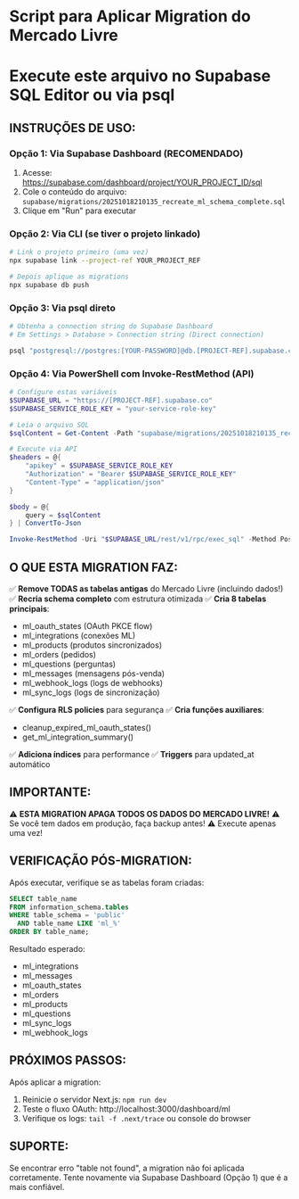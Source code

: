 # Script para Aplicar Migration do Mercado Livre
# Execute este arquivo no Supabase SQL Editor ou via psql

## INSTRUÇÕES DE USO:

### Opção 1: Via Supabase Dashboard (RECOMENDADO)
1. Acesse: https://supabase.com/dashboard/project/YOUR_PROJECT_ID/sql
2. Cole o conteúdo do arquivo: `supabase/migrations/20251018210135_recreate_ml_schema_complete.sql`
3. Clique em "Run" para executar

### Opção 2: Via CLI (se tiver o projeto linkado)
```bash
# Link o projeto primeiro (uma vez)
npx supabase link --project-ref YOUR_PROJECT_REF

# Depois aplique as migrations
npx supabase db push
```

### Opção 3: Via psql direto
```bash
# Obtenha a connection string do Supabase Dashboard
# Em Settings > Database > Connection string (Direct connection)

psql "postgresql://postgres:[YOUR-PASSWORD]@db.[PROJECT-REF].supabase.co:5432/postgres" -f supabase/migrations/20251018210135_recreate_ml_schema_complete.sql
```

### Opção 4: Via PowerShell com Invoke-RestMethod (API)
```powershell
# Configure estas variáveis
$SUPABASE_URL = "https://[PROJECT-REF].supabase.co"
$SUPABASE_SERVICE_ROLE_KEY = "your-service-role-key"

# Leia o arquivo SQL
$sqlContent = Get-Content -Path "supabase/migrations/20251018210135_recreate_ml_schema_complete.sql" -Raw

# Execute via API
$headers = @{
    "apikey" = $SUPABASE_SERVICE_ROLE_KEY
    "Authorization" = "Bearer $SUPABASE_SERVICE_ROLE_KEY"
    "Content-Type" = "application/json"
}

$body = @{
    query = $sqlContent
} | ConvertTo-Json

Invoke-RestMethod -Uri "$SUPABASE_URL/rest/v1/rpc/exec_sql" -Method Post -Headers $headers -Body $body
```

## O QUE ESTA MIGRATION FAZ:

✅ **Remove TODAS as tabelas antigas** do Mercado Livre (incluindo dados!)
✅ **Recria schema completo** com estrutura otimizada
✅ **Cria 8 tabelas principais**:
   - ml_oauth_states (OAuth PKCE flow)
   - ml_integrations (conexões ML)
   - ml_products (produtos sincronizados)
   - ml_orders (pedidos)
   - ml_questions (perguntas)
   - ml_messages (mensagens pós-venda)
   - ml_webhook_logs (logs de webhooks)
   - ml_sync_logs (logs de sincronização)

✅ **Configura RLS policies** para segurança
✅ **Cria funções auxiliares**:
   - cleanup_expired_ml_oauth_states()
   - get_ml_integration_summary()

✅ **Adiciona índices** para performance
✅ **Triggers** para updated_at automático

## IMPORTANTE:

⚠️ **ESTA MIGRATION APAGA TODOS OS DADOS DO MERCADO LIVRE!**
⚠️ Se você tem dados em produção, faça backup antes!
⚠️ Execute apenas uma vez!

## VERIFICAÇÃO PÓS-MIGRATION:

Após executar, verifique se as tabelas foram criadas:

```sql
SELECT table_name 
FROM information_schema.tables 
WHERE table_schema = 'public' 
  AND table_name LIKE 'ml_%'
ORDER BY table_name;
```

Resultado esperado:
- ml_integrations
- ml_messages
- ml_oauth_states
- ml_orders
- ml_products
- ml_questions
- ml_sync_logs
- ml_webhook_logs

## PRÓXIMOS PASSOS:

Após aplicar a migration:
1. Reinicie o servidor Next.js: `npm run dev`
2. Teste o fluxo OAuth: http://localhost:3000/dashboard/ml
3. Verifique os logs: `tail -f .next/trace` ou console do browser

## SUPORTE:

Se encontrar erro "table not found", a migration não foi aplicada corretamente.
Tente novamente via Supabase Dashboard (Opção 1) que é a mais confiável.
